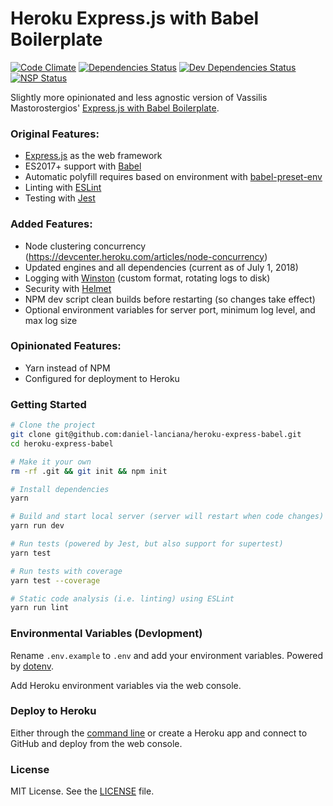 # Heroku Express.js with Babel Boilerplate

[![Code Climate](https://codeclimate.com/github/vmasto/express-babel/badges/gpa.svg)](https://codeclimate.com/github/vmasto/express-babel)
[![Dependencies Status](https://david-dm.org/vmasto/express-babel/status.svg)](https://david-dm.org/vmasto/express-babel)
[![Dev Dependencies Status](https://david-dm.org/vmasto/express-babel/dev-status.svg)](https://david-dm.org/vmasto/express-babel)
[![NSP Status](https://nodesecurity.io/orgs/vmasto/projects/d8089487-4f0e-4f69-abb1-938c6de1e6a7/badge)](https://nodesecurity.io/orgs/vmasto/projects/d8089487-4f0e-4f69-abb1-938c6de1e6a7)

Slightly more opinionated and less agnostic version of Vassilis Mastorostergios' [Express.js with Babel Boilerplate](https://github.com/vmasto/express-babel).

### Original Features:
- [Express.js](https://expressjs.com/) as the web framework
- ES2017+ support with [Babel](https://babeljs.io/)
- Automatic polyfill requires based on environment with [babel-preset-env](https://github.com/babel/babel-preset-env)
- Linting with [ESLint](http://eslint.org/)
- Testing with [Jest](https://facebook.github.io/jest/)

### Added Features:
- Node clustering concurrency (https://devcenter.heroku.com/articles/node-concurrency) 
- Updated engines and all dependencies (current as of July 1, 2018)
- Logging with [Winston](https://github.com/winstonjs/winston) (custom format, rotating logs to disk)
- Security with [Helmet](https://github.com/helmetjs/helmet)
- NPM dev script clean builds before restarting (so changes take effect)
- Optional environment variables for server port, minimum log level, and max log size

### Opinionated Features:
- Yarn instead of NPM
- Configured for deployment to Heroku

### Getting Started

```sh
# Clone the project
git clone git@github.com:daniel-lanciana/heroku-express-babel.git
cd heroku-express-babel

# Make it your own
rm -rf .git && git init && npm init

# Install dependencies
yarn

# Build and start local server (server will restart when code changes)
yarn run dev

# Run tests (powered by Jest, but also support for supertest)
yarn test

# Run tests with coverage
yarn test --coverage

# Static code analysis (i.e. linting) using ESLint
yarn run lint
```

### Environmental Variables (Devlopment)

Rename `.env.example` to `.env` and add your environment variables. Powered by [dotenv](https://www.npmjs.com/package/dotenv).

Add Heroku environment variables via the web console.

### Deploy to Heroku

Either through the [command line](https://devcenter.heroku.com/articles/getting-started-with-nodejs#introduction) or create a Heroku app and connect to GitHub and deploy from the web console.

### License

MIT License. See the [LICENSE](LICENSE) file.
